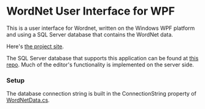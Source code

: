 # WordNet User Interface for WPF

This is a user interface for Wordnet, written on the Windows WPF platform and using a SQL Server database that contains the WordNet data.

Here's [the project site](https://gregwickham.github.io/WordNet_GUI/).

The SQL Server database that supports this application can be found at [this repo](https://github.com/GregWickham/WordNet-MS-SQL).  Much of the editor's functionality is implemented on the server side.

### Setup

The database connection string is built in the ConnectionString property of [WordNetData.cs](https://github.com/GregWickham/WordNet_GUI/blob/master/WordNetLINQ/WordNetData.cs).
